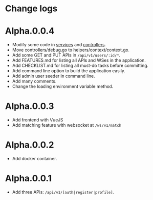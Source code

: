 # Change logs
# Alpha.0.0.4
+ Modify some code in [services](./services) and [controllers](./controllers).
+ Move controllers/debug.go to helpers/context/context.go.
+ Add some GET and PUT APIs in `/api/v1/users/:id/*`.
+ Add FEATURES.md for listing all APIs and WSes in the application.
+ Add CHECKLIST.md for listing all must-do tasks before committing.
+ Add command line option to build the application easily.
+ Add admin user seeder in command line.
+ Add many comments.
+ Change the loading environment variable method.

# Alpha.0.0.3
+ Add frontend with VueJS
+ Add matching feature with websocket at `/ws/v1/match`

# Alpha.0.0.2
+ Add docker container.

# Alpha.0.0.1
+ Add three APIs: `/api/v1/[auth|register|profile]`.
